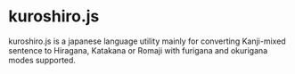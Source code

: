 # kuroshiro.js
kuroshiro.js is a japanese language utility mainly for converting Kanji-mixed sentence to Hiragana, Katakana or Romaji with furigana and okurigana modes supported.
